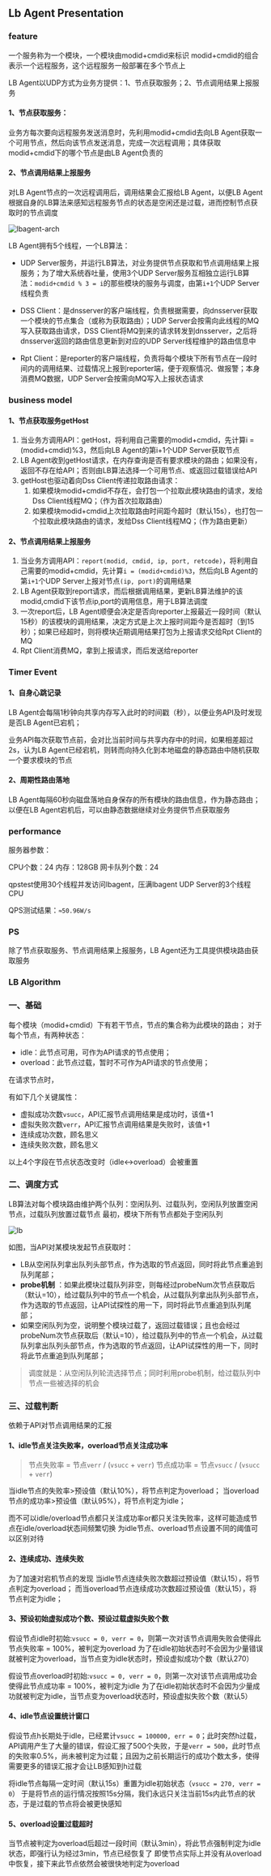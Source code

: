 ## Lb Agent Presentation

### **feature**

一个服务称为一个模块，一个模块由modid+cmdid来标识
modid+cmdid的组合表示一个远程服务，这个远程服务一般部署在多个节点上

LB Agent以UDP方式为业务方提供：1、节点获取服务；2、节点调用结果上报服务
#### 1、节点获取服务：
业务方每次要向远程服务发送消息时，先利用modid+cmdid去向LB Agent获取一个可用节点，然后向该节点发送消息，完成一次远程调用；具体获取modid+cmdid下的哪个节点是由LB Agent负责的

#### 2、节点调用结果上报服务
对LB Agent节点的一次远程调用后，调用结果会汇报给LB Agent，以便LB Agent根据自身的LB算法来感知远程服务节点的状态是空闲还是过载，进而控制节点获取时的节点调度


![lbagent-arch](pictures/Lbagent-Arch.png)

LB Agent拥有5个线程，一个LB算法：

- UDP Server服务，并运行LB算法，对业务提供节点获取和节点调用结果上报服务；为了增大系统吞吐量，使用3个UDP Server服务互相独立运行LB算法：`modid+cmdid % 3 = i`的那些模块的服务与调度，由第`i+1`个UDP Server线程负责

- DSS Client：是dnsserver的客户端线程，负责根据需要，向dnsserver获取一个模块的节点集合（或称为获取路由）；UDP Server会按需向此线程的MQ写入获取路由请求，DSS Client将MQ到来的请求转发到dnsserver，之后将dnsserver返回的路由信息更新到对应的UDP Server线程维护的路由信息中
- Rpt Client：是reporter的客户端线程，负责将每个模块下所有节点在一段时间内的调用结果、过载情况上报到reporter端，便于观察情况、做报警；本身消费MQ数据，UDP Server会按需向MQ写入上报状态请求


### **business model**
#### **1、节点获取服务getHost**

1. 当业务方调用API：getHost，将利用自己需要的modid+cmdid，先计算i = (modid+cmdid)%3，然后向LB Agent的第i+1个UDP Server获取节点
2. LB Agent收到getHost请求，在内存查询是否有要求模块的路由；如果没有，返回不存在给API；否则由LB算法选择一个可用节点、或返回过载错误给API
3. getHost也驱动着向Dss Client传递拉取路由请求：
    1. 如果模块modid+cmdid不存在，会打包一个拉取此模块路由的请求，发给Dss Client线程MQ；（作为首次拉取路由）
    2. 如果模块modid+cmdid上次拉取路由时间距今超时（默认15s），也打包一个拉取此模块路由的请求，发给Dss Client线程MQ；（作为路由更新）


#### **2、节点调用结果上报服务**
1. 当业务方调用API：`report(modid, cmdid, ip, port, retcode)`，将利用自己需要的modid+cmdid，先计算`i = (modid+cmdid)%3`，然后向LB Agent的第`i+1`个UDP Server上报对节点`(ip, port)`的调用结果
2. LB Agent获取到report请求，而后根据调用结果，更新LB算法维护的该modid,cmdid下该节点ip,port的调用信息，用于LB算法调度
3. 一次report后，LB Agent顺便会决定是否向reporter上报最近一段时间（默认15秒）的该模块的调用结果，决定方式是上次上报时间距今是否超时（到15秒）；如果已经超时，则将模块近期调用结果打包为上报请求交给Rpt Client的MQ
4. Rpt Client消费MQ，拿到上报请求，而后发送给reporter

### Timer Event
#### 1、自身心跳记录
LB Agent会每隔1秒钟向共享内存写入此时的时间戳（秒），以便业务API及时发现是否LB Agent已宕机；

业务API每次获取节点前，会对比当前时间与共享内存中的时间，如果相差超过2s，认为LB Agent已经宕机，则转而向持久化到本地磁盘的静态路由中随机获取一个要求模块的节点

#### 2、周期性路由落地
LB Agent每隔60秒向磁盘落地自身保存的所有模块的路由信息，作为静态路由；以便在LB Agent宕机后，可以由静态数据继续对业务提供节点获取服务


### **performance**

服务器参数：

CPU个数：24   内存：128GB   网卡队列个数：24

qpstest使用30个线程并发访问lbagent，压满lbagent UDP Server的3个线程CPU

QPS测试结果：`≈50.96W/s`

### **PS**
除了节点获取服务、节点调用结果上报服务，LB Agent还为工具提供模块路由获取服务


### LB Algorithm

### 一、基础

每个模块（modid+cmdid）下有若干节点，节点的集合称为此模块的路由；
对于每个节点，有两种状态：
- idle：此节点可用，可作为API请求的节点使用；
- overload：此节点过载，暂时不可作为API请求的节点使用；

在请求节点时，

有如下几个关键属性：
- 虚拟成功次数`vsucc`，API汇报节点调用结果是成功时，该值+1
- 虚拟失败次数`verr`，API汇报节点调用结果是失败时，该值+1
- 连续成功次数，顾名思义
- 连续失败次数，顾名思义

以上4个字段在节点状态改变时（idle<->overload）会被重置

### 二、调度方式
LB算法对每个模块路由维护两个队列：空闲队列、过载队列，空闲队列放置空闲节点，过载队列放置过载节点
最初，模块下所有节点都处于空闲队列

![lb](pictures/LB.png)

如图，当API对某模块发起节点获取时：
- LB从空闲队列拿出队列头部节点，作为选取的节点返回，同时将此节点重追到队列尾部；
- **probe机制** ：如果此模块过载队列非空，则每经过probeNum次节点获取后（默认=10），给过载队列中的节点一个机会，从过载队列拿出队列头部节点，作为选取的节点返回，让API试探性的用一下，同时将此节点重追到队列尾部；
- 如果空闲队列为空，说明整个模块过载了，返回过载错误；且也会经过probeNum次节点获取后（默认=10），给过载队列中的节点一个机会，从过载队列拿出队列头部节点，作为选取的节点返回，让API试探性的用一下，同时将此节点重追到队列尾部；

>调度就是：从空闲队列轮流选择节点；同时利用probe机制，给过载队列中节点一些被选择的机会


### 三、过载判断

依赖于API对节点调用结果的汇报

#### 1、idle节点关注失败率，overload节点关注成功率
>节点失败率 = 节点`verr` / (`vsucc` + `verr`)
>节点成功率 = 节点`vsucc` / (`vsucc` + `verr`)

当idle节点的失败率>预设值（默认10%），将节点判定为overload；
当overload节点的成功率>预设值（默认95%），将节点判定为idle；

而不可以idle/overload节点都只关注成功率or都只关注失败率，这样可能造成节点在idle/overload状态间频繁切换
为idle节点、overload节点设置不同的阈值可以区别对待

#### 2、连续成功、连续失败
为了加速对宕机节点的发现
当idle节点连续失败次数超过预设值（默认15），将节点判定为overload；
而当overload节点连续成功次数超过预设值（默认15），将节点判定为idle；

#### 3、预设初始虚拟成功个数、预设过载虚拟失败个数

假设节点idle时初始:`vsucc = 0, verr = 0`，则第一次对该节点调用失败会使得此节点失败率 = 100%，被判定为overload
为了在idle初始状态时不会因为少量错误就被判定为overload，当节点变为idle状态时，预设虚拟成功个数（默认270）

假设节点overload时初始:`vsucc = 0, verr = 0`，则第一次对该节点调用成功会使得此节点成功率 = 100%，被判定为idle
为了在idle初始状态时不会因为少量成功就被判定为idle，当节点变为overload状态时，预设虚拟失败个数（默认5）

#### 4、idle节点设置统计窗口

假设节点h长期处于idle，已经累计`vsucc = 100000, err = 0`；此时突然h过载，API调用产生了大量的错误，假设汇报了500个失败，于是`verr = 500`，此时节点的失败率0.5%，尚未被判定为过载；且因为之前长期运行的成功个数太多，使得需要更多的错误汇报才会让LB感知到h过载

将idle节点每隔一定时间（默认15s）重置为idle初始状态（`vsucc = 270, verr = 0`）
于是将节点的运行情况按照15s分隔，我们永远只关注当前15s内此节点的状态，于是过载的节点将会被更快感知

#### 5、overload设置过载超时

当节点被判定为overload后超过一段时间（默认3min），将此节点强制判定为idle状态，即强行认为经过3min，节点已经恢复了
即使节点实际上并没有从overload中恢复，接下来此节点依然会被很快地判定为overload
